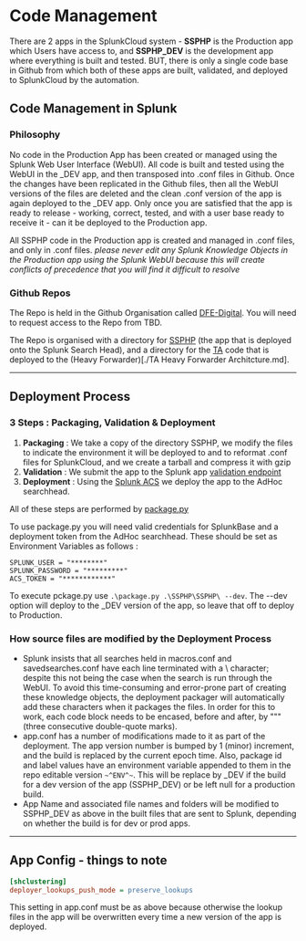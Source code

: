 # Code Management

There are 2 apps in the SplunkCloud system - **SSPHP** is the Production app which Users have access to, and **SSPHP_DEV** is the development app where everything is built and tested. BUT, there is only a single code base in Github from which both of these apps are built, validated, and deployed to SplunkCloud by the automation.

## Code Management in Splunk

### Philosophy
No code in the Production App has been created or managed using the Splunk Web User Interface (WebUI). All code is built and tested using the WebUI in the _DEV app, and then transposed into .conf files in Github. Once the changes have been replicated in the Github files, then all the WebUI versions of the files are deleted and the clean .conf version of the app is again deployed to the _DEV app. Only once you are satisfied that the app is ready to release - working, correct, tested, and with a user base ready to receive it - can it be deployed to the Production app.

All SSPHP code in the Production app is created and managed in .conf files, and only in .conf files. *please never edit any Splunk Knowledge Objects in the Production app using the Splunk WebUI because this will create conflicts of precedence that you will find it difficult to resolve*


### Github Repos
The Repo is held in the Github Organisation called [DFE-Digital](https://github.com/DFE-Digital/service-security-posture-hardening). You will need to request access to the Repo from TBD.

The Repo is organised with a directory for [SSPHP](../SSPHP) (the app that is deployed onto the Splunk Search Head), and a directory for the [TA](./TA_SSPHP) code that is deployed to the (Heavy Forwarder)[./TA Heavy Forwarder Architcture.md].

---
## Deployment Process

### 3 Steps : Packaging, Validation & Deployment

1. **Packaging** : We take a copy of the directory SSPHP, we modify the files to indicate the environment it will be deployed to and to reformat .conf files for SplunkCloud, and we create a tarball and compress it with gzip
2. **Validation** : We submit the app to the Splunk app [validation endpoint](https://dev.splunk.com/enterprise/docs/releaseapps/cloudvetting/)
3. **Deployment** : Using the [Splunk ACS](https://docs.splunk.com/Documentation/SplunkCloud/9.0.2303/Config/ACSIntro) we deploy the app to the AdHoc searchhead. 

All of these steps are performed by [package.py](../package.py)

To use package.py you will need valid credentials for SplunkBase and a deployment token from the AdHoc searchhead. These should be set as Environment Variables as follows :
```
SPLUNK_USER = "********"
SPLUNK_PASSWORD = "*********"
ACS_TOKEN = "************"
```

To execute pckage.py use `.\package.py .\SSPHP\SSPHP\ --dev`. The --dev option will deploy to the _DEV version of the app, so leave that off to deploy to Production.


### How source files are modified by the Deployment Process
- Splunk insists that all searches held in macros.conf and savedsearches.conf have each line terminated with a \ character; despite this not being the case when the search is run through the WebUI. To avoid this time-consuming and error-prone part of creating these knowledge objects, the deployment packager will automatically add these characters when it packages the files. In order for this to work, each code block needs to be encased, before and after, by """ (three consecutive double-quote marks).
- app.conf has a number of modifications made to it as part of the deployment. The app version number is bumped by 1 (minor) increment, and the build is replaced by the current epoch time. Also, package id and label values have an environment variable appended to them in the repo editable version `~^ENV^~`. This will be replace by _DEV if the build for a dev version of the app (SSPHP_DEV) or be left null for a production build.
- App Name and associated file names and folders will be modified to SSPHP_DEV as above in the built files that are sent to Splunk, depending on whether the build is for dev or prod apps.


---
## App Config - things to note
```INI
[shclustering]
deployer_lookups_push_mode = preserve_lookups
```

This setting in app.conf must be as above because otherwise the lookup files in the app will be overwritten every time a new version of the app is deployed.